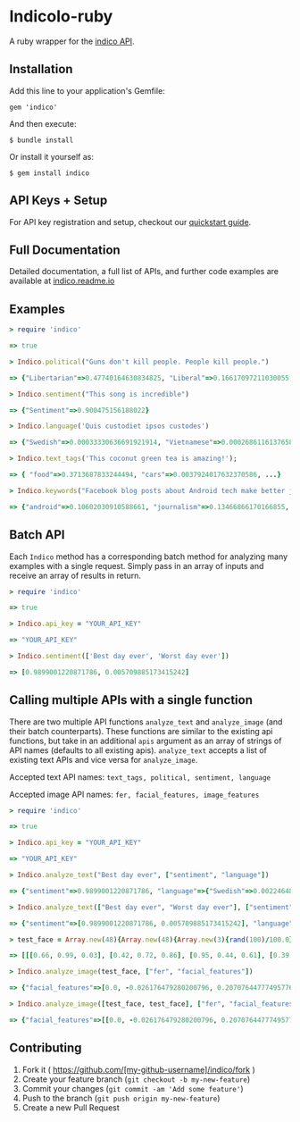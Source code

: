 # IndicoIo-ruby

A ruby wrapper for the [indico API](http://indico.io).

Installation
-------------

Add this line to your application's Gemfile:

    gem 'indico'

And then execute:

    $ bundle install

Or install it yourself as:

    $ gem install indico


API Keys + Setup
----------------
For API key registration and setup, checkout our [quickstart guide](http://docs.indico.io/v2.0/docs/api-keys).

Full Documentation
------------
Detailed documentation, a full list of APIs, and further code examples are available at [indico.readme.io](http://indico.readme.io/v2.0/docs/ruby)

Examples
---------

```ruby
> require 'indico'

=> true

> Indico.political("Guns don't kill people. People kill people.")

=> {"Libertarian"=>0.47740164630834825, "Liberal"=>0.16617097211030055, "Green"=>0.08454409540443657, "Conservative"=>0.2718832861769146}

> Indico.sentiment("This song is incredible")

=> {"Sentiment"=>0.900475156188022}

> Indico.language('Quis custodiet ipsos custodes')

=> {"Swedish"=>0.00033330636691921914, "Vietnamese"=>0.0002686116137658802, "Romanian"=>8.133913804076592e-06, "Dutch"=>0.09380619821813883, "Korean"=>0.00272046505489883, "Danish"=>0.0012556466207667206, "Indonesian"=>6.623391878530033e-07, "Latin"=>0.8230599921384231, "Hungarian"=>0.0012793617391960567, "Persian (Farsi)"=>0.0019848504383980473, "Lithuanian"=>0.007328693814717631, "French"=>0.00016792646226101638, "Norwegian"=>0.0009179030069742254, "Russian"=>0.0002643396088456642, "Thai"=>7.746466749651003e-05, "Finnish"=>0.0026367338676522643, "Hebrew"=>3.70933525938127e-05, "Bulgarian"=>3.746416283126873e-05, "Turkish"=>0.0004606965429738638, "Greek"=>0.027456554742563633, "Tagalog"=>0.0005143018200605518, "English"=>0.00013517846159760138, "Arabic"=>0.00013589586110619373, "Italian"=>2.650711180999111e-06, "Portuguese"=>0.013193681336032896, "Chinese"=>0.008818957727120736, "German"=>0.00011732494215411359, "Japanese"=>0.0005885208894664065, "Czech"=>9.916434007248934e-05, "Slovak"=>8.869445598583308e-05, "Spanish"=>0.011844579596827902, "Polish"=>9.900290296255447e-05, "Esperanto"=>0.0002599482830232367}

> Indico.text_tags('This coconut green tea is amazing!');

=> { "food"=>0.3713687833244494, "cars"=>0.0037924017632370586, ...}

> Indico.keywords("Facebook blog posts about Android tech make better journalism than most news outlets.", {top_n: 3})

=> {"android"=>0.10602030910588661, "journalism"=>0.13466866170166855, "outlets"=>0.13930405357808642}


```

Batch API
---------

Each `Indico` method has a corresponding batch method for analyzing many examples with a single request. Simply pass in an array of inputs and receive an array of results in return.


```ruby
> require 'indico'

=> true

> Indico.api_key = "YOUR_API_KEY"

=> "YOUR_API_KEY"

> Indico.sentiment(['Best day ever', 'Worst day ever'])

=> [0.9899001220871786, 0.005709885173415242]
```


Calling multiple APIs with a single function
---------
There are two multiple API functions `analyze_text` and `analyze_image` (and their batch counterparts). These functions are similar to the existing api functions, but take in an additional `apis` argument as an array of strings of API names (defaults to all existing apis). `analyze_text` accepts a list of existing text APIs and vice versa for `analyze_image`.

Accepted text API names: `text_tags, political, sentiment, language`

Accepted image API names: `fer, facial_features, image_features`

```ruby
> require 'indico'

=> true

> Indico.api_key = "YOUR_API_KEY"

=> "YOUR_API_KEY"

> Indico.analyze_text("Best day ever", ["sentiment", "language"])

=> {"sentiment"=>0.9899001220871786, "language"=>{"Swedish"=>0.0022464881013042294, "Vietnamese"=>9.887170914498351e-05, ...}}

> Indico.analyze_text(["Best day ever", "Worst day ever"], ["sentiment", "language"])

=> {"sentiment"=>[0.9899001220871786, 0.005709885173415242], "language"=>[{"Swedish"=>0.0022464881013042294, "Vietnamese"=>9.887170914498351e-05, "Romanian"=>0.00010661175919993216, ...}, {"Swedish"=>0.4924352805804646, "Vietnamese"=>0.028574824174911372, "Romanian"=>0.004185623723173551, "Dutch"=>0.000717033819689362, "Korean"=>0.0030093489153785826, ...}]}

> test_face = Array.new(48){Array.new(48){Array.new(3){rand(100)/100.0}}}

=> [[[0.66, 0.99, 0.03], [0.42, 0.72, 0.86], [0.95, 0.44, 0.61], [0.39, 0.57, 0.4], [0.06, 0.52, 0.43], [0.11, 0.09, 0.78], [0.35, 0.69, 0.32], [0.44, 0.5, 0.26], [0.71, 0.75, 0.64], [0.91, 0.92, 0.14], [0.71, 0.98, 0.02], ..]]

> Indico.analyze_image(test_face, ["fer", "facial_features"])

=> {"facial_features"=>[0.0, -0.026176479280200796, 0.20707644777495776, ...], "fer"=>{"Angry"=>0.08877494466353497, "Sad"=>0.3933999409104264, "Neutral"=>0.1910612654566151, "Surprise"=>0.0346146405941845, "Fear"=>0.17682159820518667, "Happy"=>0.11532761017005204}}

> Indico.analyze_image([test_face, test_face], ["fer", "facial_features"])

=> {"facial_features"=>[[0.0, -0.026176479280200796, 0.20707644777495776, ...], [0.0, -0.026176479280200796, 0.20707644777495776, ...]], "fer"=>[{"Angry"=>0.08877494466353497, "Sad"=>0.3933999409104264, "Neutral"=>0.1910612654566151, "Surprise"=>0.0346146405941845, "Fear"=>0.17682159820518667, "Happy"=>0.11532761017005204}, {"Angry"=>0.08877494466353497, "Sad"=>0.3933999409104264, "Neutral"=>0.1910612654566151, "Surprise"=>0.0346146405941845, "Fear"=>0.17682159820518667, "Happy"=>0.11532761017005204}]}
```


## Contributing

1. Fork it ( https://github.com/[my-github-username]/indico/fork )
2. Create your feature branch (`git checkout -b my-new-feature`)
3. Commit your changes (`git commit -am 'Add some feature'`)
4. Push to the branch (`git push origin my-new-feature`)
5. Create a new Pull Request
